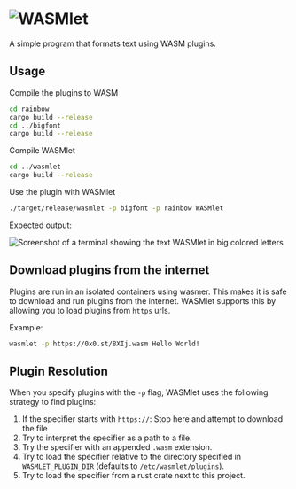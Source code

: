 <!-- cargo-rdme start -->

# ![WASMlet](https://github.com/user-attachments/assets/acd1daf0-5d2a-46e2-a551-2f0d82c76624)

A simple program that formats text using WASM plugins.

## Usage

Compile the plugins to WASM

```sh
cd rainbow
cargo build --release
cd ../bigfont
cargo build --release
```

Compile WASMlet

```sh
cd ../wasmlet
cargo build --release
```

Use the plugin with WASMlet

```sh
./target/release/wasmlet -p bigfont -p rainbow WASMlet
```

Expected output:

![Screenshot of a terminal showing the text `WASMlet` in big colored letters](https://github.com/user-attachments/assets/b469de43-f2fc-4225-96b0-4252afbde4a8)

## Download plugins from the internet

Plugins are run in an isolated containers using wasmer. This makes it is safe to download and run plugins from the internet. WASMlet supports this by allowing you to load plugins from `https` urls.

Example:

```sh
wasmlet -p https://0x0.st/8XIj.wasm Hello World!
```

## Plugin Resolution

When you specify plugins with the `-p` flag, WASMlet uses the following strategy to find plugins:

1. If the specifier starts with `https://`: Stop here and attempt to download the file
2. Try to interpret the specifier as a path to a file.
3. Try the specifier with an appended `.wasm` extension.
4. Try to load the specifier relative to the directory specified in `WASMLET_PLUGIN_DIR` (defaults to `/etc/wasmlet/plugins`).
5. Try to load the specifier from a rust crate next to this project.

<!-- cargo-rdme end -->
